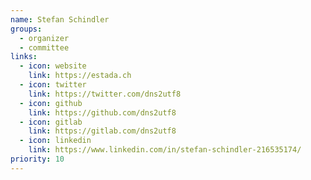 ```yaml
---
name: Stefan Schindler
groups:
  - organizer
  - committee
links:
  - icon: website
    link: https://estada.ch
  - icon: twitter
    link: https://twitter.com/dns2utf8
  - icon: github
    link: https://github.com/dns2utf8
  - icon: gitlab
    link: https://gitlab.com/dns2utf8
  - icon: linkedin
    link: https://www.linkedin.com/in/stefan-schindler-216535174/
priority: 10
---
```

